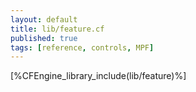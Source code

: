 ```yaml
---
layout: default
title: lib/feature.cf
published: true
tags: [reference, controls, MPF]
---
```


[%CFEngine_library_include(lib/feature)%]
